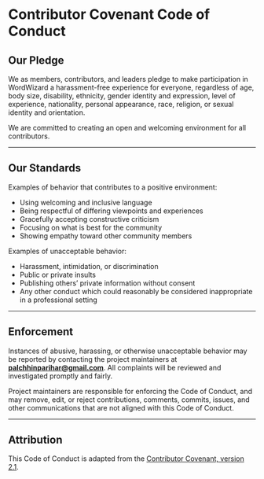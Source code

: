# Contributor Covenant Code of Conduct

## Our Pledge

We as members, contributors, and leaders pledge to make participation in WordWizard a harassment-free experience for everyone, regardless of age, body size, disability, ethnicity, gender identity and expression, level of experience, nationality, personal appearance, race, religion, or sexual identity and orientation.

We are committed to creating an open and welcoming environment for all contributors.

---

## Our Standards

Examples of behavior that contributes to a positive environment:

- Using welcoming and inclusive language
- Being respectful of differing viewpoints and experiences
- Gracefully accepting constructive criticism
- Focusing on what is best for the community
- Showing empathy toward other community members

Examples of unacceptable behavior:

- Harassment, intimidation, or discrimination
- Public or private insults
- Publishing others’ private information without consent
- Any other conduct which could reasonably be considered inappropriate in a professional setting

---

## Enforcement

Instances of abusive, harassing, or otherwise unacceptable behavior may be reported by contacting the project maintainers at **palchhinparihar@gmail.com**. All complaints will be reviewed and investigated promptly and fairly.

Project maintainers are responsible for enforcing the Code of Conduct, and may remove, edit, or reject contributions, comments, commits, issues, and other communications that are not aligned with this Code of Conduct.

---

## Attribution

This Code of Conduct is adapted from the [Contributor Covenant, version 2.1](https://www.contributor-covenant.org/version/2/1/code-of-conduct/).
